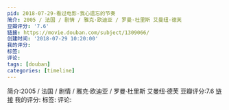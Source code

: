 ```yaml
---
pid: 2018-07-29-看过电影-我心遗忘的节奏
简介: 2005 / 法国 / 剧情 / 雅克·欧迪亚 / 罗曼·杜里斯 艾曼纽·德芙
豆瓣评分: '7.6'
链接: https://movie.douban.com/subject/1309066/
创建时间: '2018-07-29 10:20:00'
我的评分:
标签:
评论:
tags: [douban]
categories: [timeline]
---
```

简介:2005 / 法国 / 剧情 / 雅克·欧迪亚 / 罗曼·杜里斯 艾曼纽·德芙
豆瓣评分:7.6
[链接](https://movie.douban.com/subject/1309066/)
我的评分:
标签:
评论:
